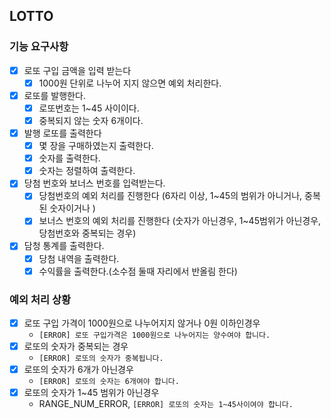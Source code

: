 ## LOTTO

### 기능 요구사항 

-[x] 로또 구입 금액을 입력 받는다
    - [x] 1000원 단위로 나누어 지지 않으면 예외 처리한다.

-[x] 로또를 발행한다.  
    -[x] 로또번호는 1~45 사이이다.  
    -[x] 중복되지 않는 숫자 6개이다.  

-[x] 발행 로또를 출력한다
    - [x] 몇 장을 구매하였는지 출력한다.
    - [x] 숫자를 출력한다. 
    - [x] 숫자는 정렬하여 출력한다.

-[x] 당첨 번호와 보너스 번호를 입력받는다.
    - [x] 당첨번호의 예외 처리를 진행한다 (6자리 이상, 1~45의 범위가 아니거나, 중복된 숫자이거나 )
    - [x] 보너스 번호의 예외 처리를 진행한다 (숫자가 아닌경우, 1~45범위가 아닌경우, 당첨번호와 중복되는 경우)

- [x] 담청 통계를 출력한다.
    -[x] 당첨 내역을 출력한다.
    -[x] 수익률을 출력한다.(소수점 둘때 자리에서 반올림 한다)

### 예외 처리 상황 
- [X] 로또 구입 가격이 1000원으로 나누어지지 않거나 0원 이하인경우
    - `[ERROR] 로또 구입가격은 1000원으로 나누어지는 양수여야 합니다.`
- [x] 로또의 숫자가 중복되는 경우
  -  `[ERROR] 로또의 숫자가 중복됩니다.`
- [x] 로또의 숫자가 6개가 아닌경우
  - `[ERROR] 로또의 숫자는 6개여야 합니다.`
- [x] 로또의 숫자가 1~45 범위가 아닌경우
    - RANGE_NUM_ERROR, `[ERROR] 로또의 숫자는 1~45사이여야 합니다.`